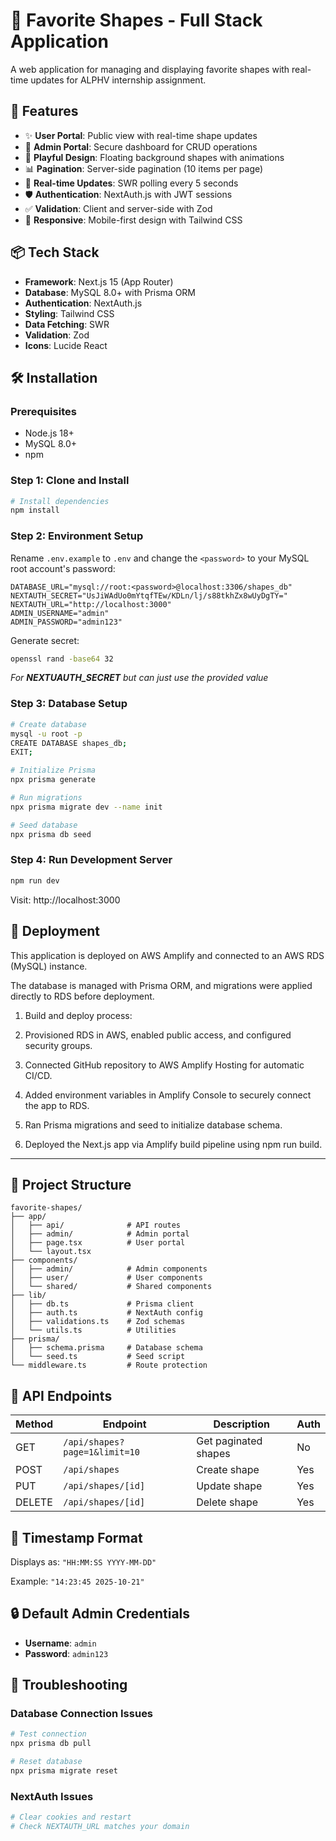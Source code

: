 # 🎨 Favorite Shapes - Full Stack Application

A web application for managing and displaying favorite shapes with real-time updates for ALPHV internship assignment.

## 🚀 Features

- ✨ **User Portal**: Public view with real-time shape updates
- 🔐 **Admin Portal**: Secure dashboard for CRUD operations
- 🎨 **Playful Design**: Floating background shapes with animations
- 📊 **Pagination**: Server-side pagination (10 items per page)
- 🔄 **Real-time Updates**: SWR polling every 5 seconds
- 🛡️ **Authentication**: NextAuth.js with JWT sessions
- ✅ **Validation**: Client and server-side with Zod
- 📱 **Responsive**: Mobile-first design with Tailwind CSS

## 📦 Tech Stack

- **Framework**: Next.js 15 (App Router)
- **Database**: MySQL 8.0+ with Prisma ORM
- **Authentication**: NextAuth.js
- **Styling**: Tailwind CSS
- **Data Fetching**: SWR
- **Validation**: Zod
- **Icons**: Lucide React

## 🛠️ Installation

### Prerequisites

- Node.js 18+ 
- MySQL 8.0+
- npm

### Step 1: Clone and Install
```bash
# Install dependencies
npm install
```

### Step 2: Environment Setup

Rename `.env.example` to `.env` and change the `<password>` to your MySQL root account's password:
```env
DATABASE_URL="mysql://root:<password>@localhost:3306/shapes_db"
NEXTAUTH_SECRET="UsJiWAdUo0mYtqfTEw/KDLn/lj/s88tkhZx8wUyDgTY="
NEXTAUTH_URL="http://localhost:3000"
ADMIN_USERNAME="admin"
ADMIN_PASSWORD="admin123"
```

Generate secret:
```bash
openssl rand -base64 32
```
*For **NEXTUAUTH_SECRET** but can just use the provided value*

### Step 3: Database Setup
```bash
# Create database
mysql -u root -p
CREATE DATABASE shapes_db;
EXIT;

# Initialize Prisma
npx prisma generate

# Run migrations
npx prisma migrate dev --name init

# Seed database
npx prisma db seed
```

### Step 4: Run Development Server
```bash
npm run dev
```

Visit: http://localhost:3000

## 🚀 Deployment

This application is deployed on AWS Amplify and connected to an AWS RDS (MySQL) instance.

The database is managed with Prisma ORM, and migrations were applied directly to RDS before deployment.

1. Build and deploy process:

2. Provisioned RDS in AWS, enabled public access, and configured security groups.
   
3. Connected GitHub repository to AWS Amplify Hosting for automatic CI/CD.
   
4. Added environment variables in Amplify Console to securely connect the app to RDS.
   
5. Ran Prisma migrations and seed to initialize database schema.
   
6.  Deployed the Next.js app via Amplify build pipeline using npm run build.

---

## 📂 Project Structure
```
favorite-shapes/
├── app/
│   ├── api/              # API routes
│   ├── admin/            # Admin portal
│   ├── page.tsx          # User portal
│   └── layout.tsx
├── components/
│   ├── admin/            # Admin components
│   ├── user/             # User components
│   └── shared/           # Shared components
├── lib/
│   ├── db.ts             # Prisma client
│   ├── auth.ts           # NextAuth config
│   ├── validations.ts    # Zod schemas
│   └── utils.ts          # Utilities
├── prisma/
│   ├── schema.prisma     # Database schema
│   └── seed.ts           # Seed script
└── middleware.ts         # Route protection
```

## 🔌 API Endpoints

| Method | Endpoint | Description | Auth |
|--------|----------|-------------|------|
| GET | `/api/shapes?page=1&limit=10` | Get paginated shapes | No |
| POST | `/api/shapes` | Create shape | Yes |
| PUT | `/api/shapes/[id]` | Update shape | Yes |
| DELETE | `/api/shapes/[id]` | Delete shape | Yes |


## 🎨 Timestamp Format

Displays as: `"HH:MM:SS YYYY-MM-DD"`

Example: `"14:23:45 2025-10-21"`

## 🔒 Default Admin Credentials

- **Username**: `admin`
- **Password**: `admin123`


## 🐛 Troubleshooting

### Database Connection Issues
```bash
# Test connection
npx prisma db pull

# Reset database
npx prisma migrate reset
```

### NextAuth Issues
```bash
# Clear cookies and restart
# Check NEXTAUTH_URL matches your domain
```





